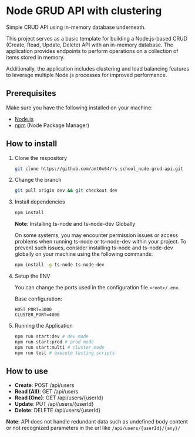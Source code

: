 # Node GRUD API with clustering

Simple CRUD API using in-memory database underneath.

This project serves as a basic template for building a Node.js-based CRUD (Create, Read, Update, Delete) API with an in-memory database. The application provides endpoints to perform operations on a collection of items stored in memory.

Additionally, the application includes clustering and load balancing features to leverage multiple Node.js processes for improved performance.


## Prerequisites

Make sure you have the following installed on your machine:

- [Node.js](https://nodejs.org/)
- [npm](https://www.npmjs.com/) (Node Package Manager)



## How to install

1. Clone the respository
   ```bash
   git clone https://github.com/ant0x64/rs-school_node-grud-api.git
2. Change the branch
    ```bash
    git pull origin dev && git checkout dev
    ```
3. Install dependencies
    ```bash
    npm install
    ```
    **Note**: Installing ts-node and ts-node-dev Globally

    On some systems, you may encounter permission issues or access problems when running ts-node or ts-node-dev within your project. To prevent such issues, consider installing ts-node and ts-node-dev globally on your machine using the following commands:
    ```bash
    npm install -g ts-node ts-node-dev
    ```

4. Setup the ENV
   
    You can change the ports used in the configuration file `<root>/.env`.

    Base configuration:
    ```env
    HOST_PORT=3000
    CLUSTER_PORT=4000
    ```

5. Running the Application
   ```bash
   npm run start:dev # dev mode
   npm run start:prod # prod mode
   npm run start:multi # cluster mode
   npm run test # execute testing scripts
   ```

## How to use

- **Create**: POST /api/users
- **Read (All)**: GET /api/users
- **Read (One)**: GET /api/users/{userId}
- **Update**: PUT /api/users/{userId}
- **Delete**: DELETE /api/users/{userId}

**Note**:  API does not handle redundant data such as undefined body content or not recognized parameters in the url like `/api/users/{userId}/{any}/`
